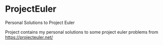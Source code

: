 # ProjectEuler
Personal Solutions to Project Euler

Project contains my personal solutions to some project euler problems from https://projecteuler.net/
